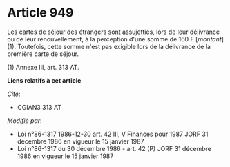 # Article 949

Les cartes de séjour des étrangers sont assujetties, lors de leur délivrance ou de leur renouvellement, à la perception d'une
somme de 160 F [*montant*] (1). Toutefois, cette somme n'est pas exigible lors de la délivrance de la première carte de
séjour.

(1) Annexe III, art. 313 AT.

**Liens relatifs à cet article**

_Cite_:

  - CGIAN3 313 AT

_Modifié par_:

  - Loi n°86-1317 1986-12-30 art. 42 III, V Finances pour 1987 JORF 31 décembre 1986 en vigueur le 15 janvier 1987
  - Loi n°86-1317 du 30 décembre 1986 - art. 42 (P) JORF 31 décembre 1986 en vigueur le 15 janvier 1987
